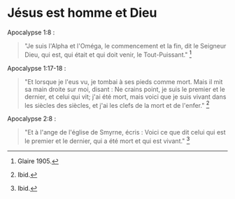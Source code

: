 # Jésus est homme et Dieu
 
Apocalypse 1:8 :

> "Je suis l'Alpha et l'Oméga, le commencement et la fin, dit le Seigneur Dieu, qui est, qui était et qui doit venir, le Tout-Puissant." [^1]

[^1]: Glaire 1905.

Apocalypse 1:17-18 :

> "Et lorsque je l'eus vu, je tombai à ses pieds comme mort. Mais il mit sa main droite sur moi, disant : Ne crains point, je suis le premier et le dernier, et celui qui vit; j'ai été mort, mais voici que je suis vivant dans les siècles des siècles, et j'ai les clefs de la mort et de l'enfer." [^2]

[^2]: Ibid.

Apocalypse 2:8 :

> "Et à l'ange de l'église de Smyrne, écris : Voici ce que dit celui qui est le premier et le dernier, qui a été mort et qui est vivant." [^3]

[^3]: Ibid.
